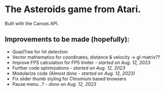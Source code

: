 # The Asteroids game from Atari.
Built with the Canvas API.
## Improvements to be made (hopefully):
<ul>
  <li>QuadTree for hit detection</li>
  <li>Vector mathematics for coordinates, distance & velocity -> gl-matrix?? </li>
  <li>Improve FPS calculation for FPS limiter <i>- started on Aug. 12, 2023</i></li>
  <li>Further code optimizations <i>- started on Aug. 12, 2023</i></li>
  <li>Modularize code <i>(Almost done - started on Aug. 12, 2023)</i></li>
  <li>Fix slider thumb styling for Chromium based browsers</li>
  <li>Pause menu...? <i>- done on Aug. 12, 2023</i></li>
</ul>
